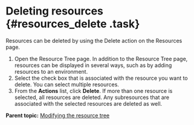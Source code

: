 # Deleting resources {#resources_delete .task}

Resources can be deleted by using the Delete action on the Resources page.

1.   Open the Resource Tree page. In addition to the Resource Tree page, resources can be displayed in several ways, such as by adding resources to an environment.
2.   Select the check box that is associated with the resource you want to delete. You can select multiple resources.
3.   From the **Actions** list, click **Delete**. If more than one resource is selected, all resources are deleted. Any subresources that are associated with the selected resources are deleted as well.

**Parent topic:** [Modifying the resource tree](../topics/resource_tree_modify.md)

